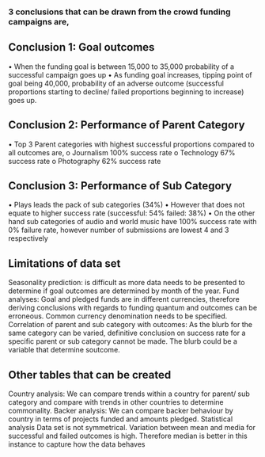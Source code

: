 ### 3 conclusions that can be drawn from the crowd funding campaigns are,
## Conclusion 1: Goal outcomes
•	When the funding goal is between 15,000 to 35,000 probability of a successful campaign goes up
•	As funding goal increases, tipping point of goal being 40,000, probability of an adverse outcome (successful proportions starting to decline/ failed proportions beginning to increase) goes up.
## Conclusion 2: Performance of Parent Category
•	Top 3 Parent categories with highest successful proportions compared to all outcomes are,
o	Journalism 100% success rate
o	Technology 67% success rate
o	Photography 62% success rate

## Conclusion 3: Performance of Sub Category
•	Plays leads the pack of sub categories (34%)
•	However that does not equate to higher success rate (successful: 54% failed: 38%)
•	On the other hand sub categories of audio and world music have 100% success rate with 0% failure rate, however number of submissions are lowest 4 and 3 respectively

## Limitations of data set
Seasonality prediction: is difficult as more data needs to be presented to determine if goal outcomes are determined by month of the year.
Fund analyses: Goal and pledged funds are in different currencies, therefore deriving conclusions with regards to funding quantum and outcomes can be erroneous. Common currency denomination needs to be specified.
Correlation of parent and sub category with outcomes: As the blurb for the same category can be varied, definitive conclusion on success rate for a specific parent or sub category cannot be made. The blurb could be a variable that determine soutcome.

## Other tables that can be created
Country analysis: We can compare trends within a country for parent/ sub category and compare with trends in other countries to determine commonality.
Backer analysis: We can compare backer behaviour by country in terms of projects funded and amounts pledged.
Statistical analysis
Data set is not symmetrical. Variation between mean and media for successful and failed outcomes is high.
Therefore median is better in this instance to capture how the data behaves





